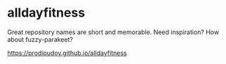 # alldayfitness
Great repository names are short and memorable. Need inspiration? How about fuzzy-parakeet?

https://prodipudoy.github.io/alldayfitness
